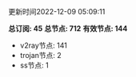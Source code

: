 更新时间2022-12-09 05:09:11

**总订阅: 45**
**总节点: 712**
**有效节点: 144**
- v2ray节点: 141
- trojan节点: 2
- ss节点: 1
